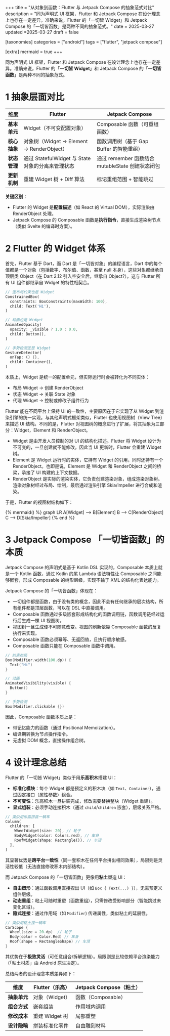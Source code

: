 +++
title = "从对象到函数：Flutter 与 Jetpack Compose 的抽象范式对比"
description = "同为声明式 UI 框架，Flutter 和 Jetpack Compose 在设计理念上也存在一定差异。准确来说，Flutter 的「一切皆 Widget」和 Jetpack Compose 的「一切皆函数」是两种不同的抽象范式。"
date = 2025-03-27
updated =2025-03-27
draft = false

[taxonomies]
categories = ["android"]
tags = ["flutter", "jetpack compose"]

[extra]
mermaid = true
+++

同为声明式 UI 框架，Flutter 和 Jetpack Compose 在设计理念上也存在一定差异。准确来说，Flutter 的「**一切皆 Widget**」和 Jetpack Compose 的「**一切皆函数**」是两种不同的抽象范式。

# 1 抽象层面对比

| 维度          | Flutter                          | Jetpack Compose                  |
|---------------|----------------------------------|----------------------------------|
| **基本单元**   | Widget（不可变配置对象）         | Composable 函数（可重组函数）   |
| **核心抽象**   | 对象树（Widget → Element → RenderObject） | 函数调用树（基于 Gap Buffer 的智能重组） |
| **状态管理**   | 通过 StatefulWidget 与 State 对象的分离来管理状态 | 通过 remember 函数结合 mutableState 创建状态闭包 |
| **更新机制**   | 重建 Widget 树 + Diff 算法       | 标记重组范围 + 智能跳过           |

**关键区别**：

- Flutter 的 Widget 是**配置描述**（如 React 的 Virtual DOM），实际渲染由 RenderObject 处理。
- Jetpack Compose 的 Composable 函数是**执行指令**，直接生成渲染树节点（类似 Svelte 的编译时方案）。

# 2 Flutter 的 Widget 体系

首先，Flutter 基于 Dart，而 Dart 是「一切皆对象」的编程语言，Dart 中的每个值都是一个对象（包括数字、布尔值、函数，甚至 null 本身），这些对象都继承自顶层类 Object（在 Dart 2.12 引入空安全后，继承自 Object?）。这与 Flutter 所有 UI 组件都继承自 Widget 的特性相契合。

```dart
// 连布局约束也是 Widget
ConstrainedBox(
  constraints: BoxConstraints(maxWidth: 100),
  child: Text('Hi'),
)

// 动画也是 Widget
AnimatedOpacity(
  opacity: _visible ? 1.0 : 0.0,
  child: Button(),
)

// 手势检测还是 Widget
GestureDetector(
  onTap: () {},
  child: Container(),
)
```
本质上，Widget 是统一的配置单元，但实际运行时会被转化为不同实体：

- 布局 Widget → 创建 RenderObject
- 状态 Widget → 关联 State 对象
- 代理 Widget → 控制或修改子组件行为

Flutter 能在不同平台上保持 UI 的一致性，主要原因在于它实现了从 Widget 到渲染引擎的统一实现。与其他声明式框架类似，Flutter 也使用视图树（View Tree）来描述 UI 结构。不同的是，Flutter 对视图树的概念进行了扩展，将其抽象为三部分：Widget，Element 和 RenderObject。

- Widget 是由开发人员控制的对 UI 的结构化描述。Flutter 将 Widget 设计为不可变的，一旦创建就不能修改。因此当 UI 更新时，Flutter 会重建 Widget 树。
- Element 是 Widget 运行时的实体，它持有 Widget 的引用，同时还持有一个 RenderObject。也即是说，Element 是 Widget 和 RenderObject 之间的桥梁，承接了 UI 构建的上下文数据。
- RenderObject 是实际的渲染实体，它负责创建渲染对象，组成渲染对象树。渲染对象树经过布局、绘制，最后通过渲染引擎 Skia/Impeller 进行合成和渲染。

于是，Flutter 的视图树结构如下：

{% mermaid() %}
graph LR
  A[Widget] --> B[Element]
  B --> C[RenderObject]
  C --> D[Skia/Impeller]
{% end %}

# 3 Jetpack Compose 「一切皆函数」的本质

Jetpack Compose 的声明式是基于 Kotlin DSL 实现的，Composable 本质上就是一个 Kotlin 函数，通过 Kotlin 的尾 Lambda 语法特性让 Composable 之间能够嵌套，形成 Composable 的树形层级，实现不输于 XML 的结构化表达能力。

Jetpack Compose 的「一切皆函数」体现在：

- 一切组件都是函数，由于没有类的概念，因此不会有任何继承的层次结构，所有组件都是顶层函数，可以在 DSL 中直接调用。
- Composable 函数通过多级嵌套形成结构化的函数调用链，函数调用链经过运行后生成一棵 UI 视图树。
- 视图树一旦生成便不可随意改变。视图的刷新依靠 Composable 函数的反复执行来实现。
- Composable 函数必须幂等、无返回值，且执行顺序敏感。
- Composable 函数只能在 Composable 函数中调用。

```kotlin
// 约束布局
Box(Modifier.width(100.dp)) {
  Text("Hi")
}

// 动画
AnimatedVisibility(visible) {
  Button()
}

// 手势检测
Box(Modifier.clickable {}) 
```

因此，Composable 函数本质上是：

- 带记忆能力的函数（通过 Positional Memoization）。
- 编译期转换为节点操作指令。
- 无虚拟 DOM 概念，直接操作组合树。

# 4 设计理念总结

Flutter 的「一切皆 Widget」类似于用**乐高积木**搭建 UI：

- **标准化模块**：每个 Widget 都是预定义的积木块（如 `Text`、`Container`），通过固定接口（属性参数）组合。
- **不可变性**：乐高积木一旦拼装完成，修改需要替换整块（Widget 重建）。
- **显式组装**：必须手动连接积木（通过 `child`/`children` 嵌套），层级关系严格。

```dart
// 类似用乐高拼装一辆车
Column(
  children: [
    WheelWidget(size: 20), // 轮子
    BodyWidget(color: Colors.red), // 车身
    RoofWidget(shape: Rectangle()), // 车顶
  ],
)
```

其显著优势是**跨平台一致性**（同一套积木在任何平台拼出相同效果），局限则是灵活性较低（无法直接修改积木内部结构）。

而 Jetpack Compose 的「一切皆函数」更像用**粘土**塑造 UI：

- **自由塑形**：通过函数调用直接捏出 UI（如 `Box { Text(...) }`），无需预定义组件层级。
- **动态重组**：粘土可随时重塑（函数重组），只需修改受影响部分（智能跳过未变化区域）。
- **隐式连接**：通过作用域（如 `Modifier`) 传递属性，类似粘土的延展性。

```kotlin
// 类似用粘土捏一辆车
CarScope {
  Wheel(size = 20.dp)  // 轮子
  Body(color = Color.Red) // 车身
  Roof(shape = RectangleShape) // 车顶
}
```
其优势在于**极致灵活**（可任意组合/拆解逻辑）。局限则是比较依赖平台渲染能力（「粘土材质」由 Android 原生决定）。

总结两者的设计理念本质差异如下：

| 维度          | Flutter（乐高）                | Jetpack Compose（粘土）         |
|---------------|-------------------------------|-------------------------------|
| **抽象单元**   | 对象（Widget）                | 函数（Composable）            |
| **组合方式**   | 嵌套组装                      | 作用域内调用                  |
| **修改成本**   | 重建 Widget 树               | 局部重塑                      |
| **设计隐喻**   | 拼装标准化零件                | 自由雕刻材料                  |
